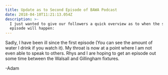 ```yaml
---
title: Update as to Second Episode of BAWA Podcast
date: 2018-04-10T11:21:13.054Z
description: >-
  I just wanted to give our followers a quick overview as to when the second
  episode will happen:
---
```

Sadly, I have been ill since the first episode (You can see the amount of water I drink if you watch it). My throat is now at a point where I am not even able to speak to others. Rhys and I are hoping to get an episode out some time between the Walsall and Gillingham fixtures.



\-Adam
